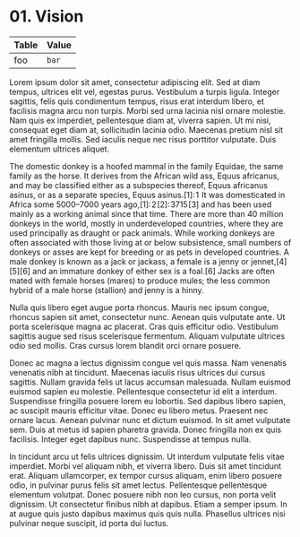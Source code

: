 # 01. Vision

| Table | Value |
| --- | --- |
| foo | `bar` |

Lorem ipsum dolor sit amet, consectetur adipiscing elit. Sed at diam tempus, ultrices elit vel, egestas purus. Vestibulum a turpis ligula. Integer sagittis, felis quis condimentum tempus, risus erat interdum libero, et facilisis magna arcu non turpis. Morbi sed urna lacinia nisl ornare molestie. Nam quis ex imperdiet, pellentesque diam at, viverra sapien. Ut mi nisi, consequat eget diam at, sollicitudin lacinia odio. Maecenas pretium nisl sit amet fringilla mollis. Sed iaculis neque nec risus porttitor vulputate. Duis elementum ultrices aliquet.

The domestic donkey is a hoofed mammal in the family Equidae, the same family as the horse. It derives from the African wild ass, Equus africanus, and may be classified either as a subspecies thereof, Equus africanus asinus, or as a separate species, Equus asinus.[1]: 1  It was domesticated in Africa some 5000–7000 years ago,[1]: 2 [2]: 3715 [3] and has been used mainly as a working animal since that time. There are more than 40 million donkeys in the world, mostly in underdeveloped countries, where they are used principally as draught or pack animals. While working donkeys are often associated with those living at or below subsistence, small numbers of donkeys or asses are kept for breeding or as pets in developed countries. A male donkey is known as a jack or jackass, a female is a jenny or jennet,[4][5][6] and an immature donkey of either sex is a foal.[6] Jacks are often mated with female horses (mares) to produce mules; the less common hybrid of a male horse (stallion) and jenny is a hinny.

Nulla quis libero eget augue porta rhoncus. Mauris nec ipsum congue, rhoncus sapien sit amet, consectetur nunc. Aenean quis vulputate ante. Ut porta scelerisque magna ac placerat. Cras quis efficitur odio. Vestibulum sagittis augue sed risus scelerisque fermentum. Aliquam vulputate ultrices odio sed mollis. Cras cursus lorem blandit orci ornare posuere.

Donec ac magna a lectus dignissim congue vel quis massa. Nam venenatis venenatis nibh at tincidunt. Maecenas iaculis risus ultrices dui cursus sagittis. Nullam gravida felis ut lacus accumsan malesuada. Nullam euismod euismod sapien eu molestie. Pellentesque consectetur id elit a interdum. Suspendisse fringilla posuere lorem eu lobortis. Sed dapibus libero sapien, ac suscipit mauris efficitur vitae. Donec eu libero metus. Praesent nec ornare lacus. Aenean pulvinar nunc et dictum euismod. In sit amet vulputate sem. Duis at metus id sapien pharetra gravida. Donec fringilla non ex quis facilisis. Integer eget dapibus nunc. Suspendisse at tempus nulla.

In tincidunt arcu ut felis ultrices dignissim. Ut interdum vulputate felis vitae imperdiet. Morbi vel aliquam nibh, et viverra libero. Duis sit amet tincidunt erat. Aliquam ullamcorper, ex tempor cursus aliquam, enim libero posuere odio, in pulvinar purus felis sit amet lectus. Pellentesque pellentesque elementum volutpat. Donec posuere nibh non leo cursus, non porta velit dignissim. Ut consectetur finibus nibh at dapibus. Etiam a semper ipsum. In at augue quis justo dapibus maximus quis quis nulla. Phasellus ultrices nisi pulvinar neque suscipit, id porta dui luctus.

